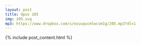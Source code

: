 ```yaml
---
layout: post
title: Opus 205
img: 205.svg
mp3: https://www.dropbox.com/s/ezuuqucmlwcsm1g/205.mp3?dl=1
---
```


{% include post_content.html %}
